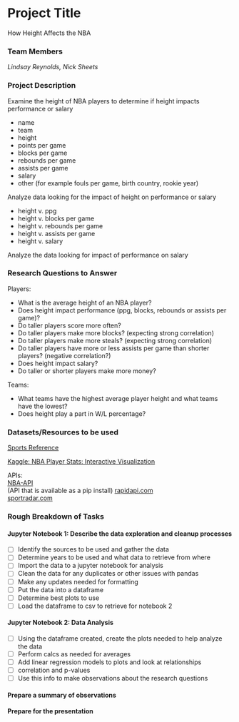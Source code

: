 # Project Title
How Height Affects the NBA
### Team Members
*Lindsay Reynolds, Nick Sheets*
### Project Description
Examine the height of NBA players to determine if height impacts performance or salary  
* name
* team
* height
* points per game
* blocks per game
* rebounds per game
* assists per game
* salary
* other (for example fouls per game, birth country, rookie year)  

Analyze data looking for the impact of height on performance or salary
* height v. ppg
* height v. blocks per game
* height v. rebounds per game
* height v. assists per game
* height v. salary  

Analyze the data looking for impact of performance on salary

### Research Questions to Answer

Players:  
* What is the average height of an NBA player?
* Does height impact performance (ppg, blocks, rebounds or assists per game)?  
* Do taller players score more often?
* Do taller players make more blocks? (expecting strong correlation)
* Do taller players make more steals? (expecting strong correlation)
* Do taller players have more or less assists per game than shorter players? (negative correlation?)  
* Does height impact salary? 
* Do taller or shorter players make more money?  

Teams:
* What teams have the highest average player height and what teams have the lowest?
* Does height play a part in W/L percentage?
 
### Datasets/Resources to be used

[Sports Reference](https://www.basketball-reference.com/contracts/players.html) 

[Kaggle: NBA Player Stats: Interactive Visualization](https://www.kaggle.com/atavangar/nba-player-stats-interactive-visualization/data)

APIs:  
[NBA-API](https://pypi.org/project/nba-api/)  
(API that is available as a pip install)
[rapidapi.com](https://rapidapi.com/blog/nba-basketball-stats-api/#:~:text=Updated%3A%20The%20API%2DNBA%20is,TheRundown)  
[sportradar.com](https://developer.sportradar.com/docs/read/Home)

 
### Rough Breakdown of Tasks  
#### Jupyter Notebook 1: Describe the data exploration and cleanup processes
- [ ] Identify the sources to be used and gather the data
- [ ] Determine years to be used and what data to retrieve from where
- [ ] Import the data to a jupyter notebook for analysis
- [ ] Clean the data for any duplicates or other issues with pandas
- [ ] Make any updates needed for formatting
- [ ] Put the data into a dataframe
- [ ] Determine best plots to use
- [ ] Load the dataframe to csv to retrieve for notebook 2

#### Jupyter Notebook 2: Data Analysis
- [ ] Using the dataframe created, create the plots needed to help analyze the data
- [ ] Perform calcs as needed for averages
- [ ] Add linear regression models to plots and look at relationships
- [ ] correlation and p-values
- [ ] Use this info to make observations about the research questions 
 
#### Prepare a summary of observations
#### Prepare for the presentation

